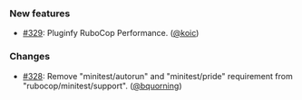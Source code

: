 ### New features

* [#329](https://github.com/rubocop/rubocop-minitest/pull/329): Pluginfy RuboCop Performance. ([@koic][])

### Changes

* [#328](https://github.com/rubocop/rubocop-minitest/pull/328): Remove "minitest/autorun" and "minitest/pride" requirement from "rubocop/minitest/support". ([@bquorning][])

[@koic]: https://github.com/koic
[@bquorning]: https://github.com/bquorning
